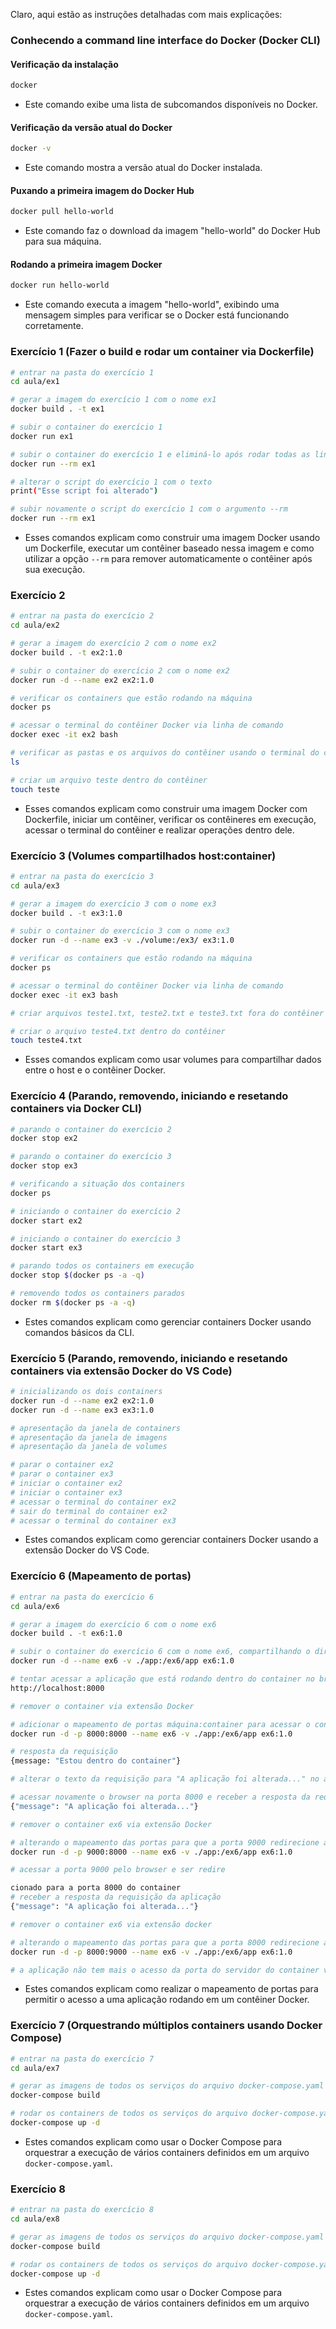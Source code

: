 Claro, aqui estão as instruções detalhadas com mais explicações:

### Conhecendo a command line interface do Docker (Docker CLI)

#### Verificação da instalação

```bash
docker
```

- Este comando exibe uma lista de subcomandos disponíveis no Docker.

#### Verificação da versão atual do Docker

```bash
docker -v
```

- Este comando mostra a versão atual do Docker instalada.

#### Puxando a primeira imagem do Docker Hub

```bash
docker pull hello-world
```

- Este comando faz o download da imagem "hello-world" do Docker Hub para sua máquina.

#### Rodando a primeira imagem Docker

```bash
docker run hello-world
```

- Este comando executa a imagem "hello-world", exibindo uma mensagem simples para verificar se o Docker está funcionando corretamente.

### Exercício 1 (Fazer o build e rodar um container via Dockerfile)

```bash
# entrar na pasta do exercício 1
cd aula/ex1

# gerar a imagem do exercício 1 com o nome ex1
docker build . -t ex1

# subir o container do exercício 1
docker run ex1

# subir o container do exercício 1 e eliminá-lo após rodar todas as linhas do Dockerfile
docker run --rm ex1

# alterar o script do exercício 1 com o texto
print("Esse script foi alterado")

# subir novamente o script do exercício 1 com o argumento --rm
docker run --rm ex1
```

- Esses comandos explicam como construir uma imagem Docker usando um Dockerfile, executar um contêiner baseado nessa imagem e como utilizar a opção `--rm` para remover automaticamente o contêiner após sua execução.

### Exercício 2

```bash
# entrar na pasta do exercício 2
cd aula/ex2

# gerar a imagem do exercício 2 com o nome ex2
docker build . -t ex2:1.0

# subir o container do exercício 2 com o nome ex2
docker run -d --name ex2 ex2:1.0

# verificar os containers que estão rodando na máquina
docker ps

# acessar o terminal do contêiner Docker via linha de comando
docker exec -it ex2 bash

# verificar as pastas e os arquivos do contêiner usando o terminal do contêiner
ls

# criar um arquivo teste dentro do contêiner
touch teste
```

- Esses comandos explicam como construir uma imagem Docker com Dockerfile, iniciar um contêiner, verificar os contêineres em execução, acessar o terminal do contêiner e realizar operações dentro dele.

### Exercício 3 (Volumes compartilhados host:container)

```bash
# entrar na pasta do exercício 3
cd aula/ex3

# gerar a imagem do exercício 3 com o nome ex3
docker build . -t ex3:1.0

# subir o container do exercício 3 com o nome ex3
docker run -d --name ex3 -v ./volume:/ex3/ ex3:1.0

# verificar os containers que estão rodando na máquina
docker ps

# acessar o terminal do contêiner Docker via linha de comando
docker exec -it ex3 bash

# criar arquivos teste1.txt, teste2.txt e teste3.txt fora do contêiner

# criar o arquivo teste4.txt dentro do contêiner
touch teste4.txt
```

- Esses comandos explicam como usar volumes para compartilhar dados entre o host e o contêiner Docker.

### Exercício 4 (Parando, removendo, iniciando e resetando containers via Docker CLI)

```bash
# parando o container do exercício 2
docker stop ex2

# parando o container do exercício 3
docker stop ex3

# verificando a situação dos containers
docker ps

# iniciando o container do exercício 2
docker start ex2

# iniciando o container do exercício 3
docker start ex3

# parando todos os containers em execução
docker stop $(docker ps -a -q)

# removendo todos os containers parados
docker rm $(docker ps -a -q)
```

- Estes comandos explicam como gerenciar containers Docker usando comandos básicos da CLI.

### Exercício 5 (Parando, removendo, iniciando e resetando containers via extensão Docker do VS Code)

```bash
# inicializando os dois containers
docker run -d --name ex2 ex2:1.0
docker run -d --name ex3 ex3:1.0

# apresentação da janela de containers
# apresentação da janela de imagens
# apresentação da janela de volumes

# parar o container ex2
# parar o container ex3
# iniciar o container ex2
# iniciar o container ex3
# acessar o terminal do container ex2
# sair do terminal do container ex2
# acessar o terminal do container ex3
```

- Estes comandos explicam como gerenciar containers Docker usando a extensão Docker do VS Code.

### Exercício 6 (Mapeamento de portas)

```bash
# entrar na pasta do exercício 6
cd aula/ex6

# gerar a imagem do exercício 6 com o nome ex6
docker build . -t ex6:1.0

# subir o container do exercício 6 com o nome ex6, compartilhando o diretório fonte da aplicação
docker run -d --name ex6 -v ./app:/ex6/app ex6:1.0

# tentar acessar a aplicação que está rodando dentro do container no browser pela porta 8000
http://localhost:8000

# remover o container via extensão Docker

# adicionar o mapeamento de portas máquina:container para acessar o container
docker run -d -p 8000:8000 --name ex6 -v ./app:/ex6/app ex6:1.0

# resposta da requisição
{message: "Estou dentro do container"}

# alterar o texto da requisição para "A aplicação foi alterada..." no arquivo main.py

# acessar novamente o browser na porta 8000 e receber a resposta da requisição
{"message": "A aplicação foi alterada..."}

# remover o container ex6 via extensão Docker

# alterando o mapeamento das portas para que a porta 9000 redirecione as requisições para a porta 8000 do container
docker run -d -p 9000:8000 --name ex6 -v ./app:/ex6/app ex6:1.0

# acessar a porta 9000 pelo browser e ser redire

cionado para a porta 8000 do container
# receber a resposta da requisição da aplicação
{"message": "A aplicação foi alterada..."}

# remover o container ex6 via extensão docker

# alterando o mapeamento das portas para que a porta 8000 redirecione as requisições para a porta 9000 do container
docker run -d -p 8000:9000 --name ex6 -v ./app:/ex6/app ex6:1.0

# a aplicação não tem mais o acesso da porta do servidor do container via mapeamento de portas
```

- Estes comandos explicam como realizar o mapeamento de portas para permitir o acesso a uma aplicação rodando em um contêiner Docker.

### Exercício 7 (Orquestrando múltiplos containers usando Docker Compose)

```bash
# entrar na pasta do exercício 7
cd aula/ex7

# gerar as imagens de todos os serviços do arquivo docker-compose.yaml
docker-compose build

# rodar os containers de todos os serviços do arquivo docker-compose.yaml com terminal desatachado
docker-compose up -d
```

- Estes comandos explicam como usar o Docker Compose para orquestrar a execução de vários containers definidos em um arquivo `docker-compose.yaml`.

### Exercício 8

```bash
# entrar na pasta do exercício 8
cd aula/ex8

# gerar as imagens de todos os serviços do arquivo docker-compose.yaml
docker-compose build

# rodar os containers de todos os serviços do arquivo docker-compose.yaml com terminal desatachado
docker-compose up -d
```

- Estes comandos explicam como usar o Docker Compose para orquestrar a execução de vários containers definidos em um arquivo `docker-compose.yaml`.
